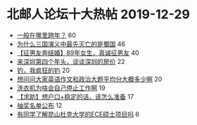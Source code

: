 # 北邮人论坛十大热帖 2019-12-29

- [一般在哪里跨年？](https://bbs.byr.cn/article/Feeling/3135099) 60
- [为什么三国演义中最先灭亡的是蜀国](https://bbs.byr.cn/article/Hero/121593) 46
- [【征男友奔结婚】89年女生，真诚征男友](https://bbs.byr.cn/article/Friends/1948789) 40
- [来深圳第四个年头，谈谈深圳的房价](https://bbs.byr.cn/article/WorkLife/1137408) 22
- [钓，我疯狂的钓](https://bbs.byr.cn/article/Picture/3253259) 20
- [想问问大家英语作文和政治大题平均分大概多少啊](https://bbs.byr.cn/article/AimGraduate/1179038) 20
- [洗衣机为啥会自己停止工作啊](https://bbs.byr.cn/article/Talking/6175200) 19
- [【求助】想户口+稳定的话，该怎么准备](https://bbs.byr.cn/article/Job/2073783) 17
- [抽奖名单公布](https://bbs.byr.cn/article/DigiLife/313218) 12
- [有同学了解昆山杜克大学的ECE硕士项目吗](https://bbs.byr.cn/article/GoAbroad/368458) 6


